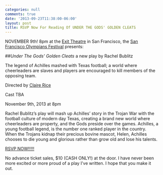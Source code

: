 ```yaml
---
categories: null
comments: true
date: '2013-09-23T11:38:00-06:00'
layout: post
title: RSVP Now For Reading Of UNDER THE GODS' GOLDEN CLEATS
---
```


NOVEMBER 9th! 8pm at the [Exit Theatre](http://www.theexit.org/) in San Francisco, the [San Francisco Olympians Festival](http://www.sfolympians.com/) presents:

##*Under The Gods' Golden Cleats*
a new play by Rachel Bublitz

The legend of Achilles mashed with Texas football; a world where cheerleaders are slaves and players are encouraged to kill members of the opposing team.

Directed by [Claire Rice](http://claireannrice.blogspot.com/)

Cast TBA

November 9th, 2013 at 8pm

Rachel Bublitz’s play will mash up Achilles’ story in the Trojan War with the football culture of modern day Texas, creating a brand new world where cheerleaders are property, and the Gods preside over the games. Achilles, a young football legend, is the number one ranked player in the country. When the Trojans kidnap their precious bovine mascot, Helen, Achilles chooses to die young and glorious rather than grow old and lose his talents.

[RSVP NOW!!!!!](https://www.facebook.com/events/166435956886604/?notif_t=plan_user_joined)

No advance ticket sales, $10 (CASH ONLY!) at the door. I have never been more excited or more proud of a play I've written. I hope that you make it out.